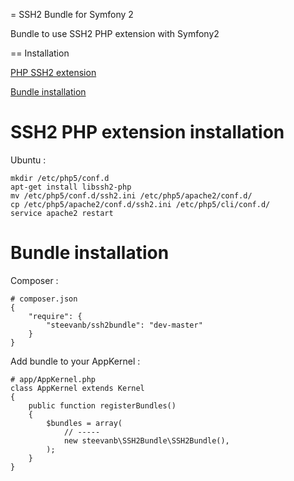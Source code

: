 = SSH2 Bundle for Symfony 2

Bundle to use SSH2 PHP extension with Symfony2

== Installation

[PHP SSH2 extension](Resources/doc/InstallPHPSSH2.md)

[Bundle installation](Resources/doc/Install.md)

SSH2 PHP extension installation
===============================

Ubuntu :

    mkdir /etc/php5/conf.d
    apt-get install libssh2-php
    mv /etc/php5/conf.d/ssh2.ini /etc/php5/apache2/conf.d/
    cp /etc/php5/apache2/conf.d/ssh2.ini /etc/php5/cli/conf.d/
    service apache2 restart

Bundle installation
===================

Composer :

    # composer.json
    {
        "require": {
            "steevanb/ssh2bundle": "dev-master"
        }
    }

Add bundle to your AppKernel :

    # app/AppKernel.php
    class AppKernel extends Kernel
    {
        public function registerBundles()
        {
            $bundles = array(
                // -----
                new steevanb\SSH2Bundle\SSH2Bundle(),
            );
        }
    }
